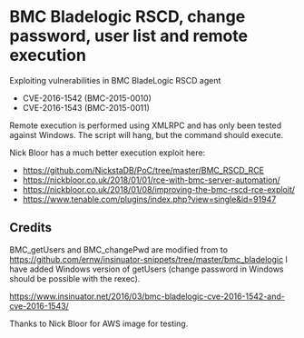 # BMC Bladelogic RSCD, change password, user list and remote execution
Exploiting vulnerabilities in BMC BladeLogic RSCD agent
- CVE-2016-1542 (BMC-2015-0010)
- CVE-2016-1543 (BMC-2015-0011)

Remote execution is performed using XMLRPC and has only been tested against Windows. The script will hang, but the command should execute.

Nick Bloor has a much better execution exploit here:
- https://github.com/NickstaDB/PoC/tree/master/BMC_RSCD_RCE
- https://nickbloor.co.uk/2018/01/01/rce-with-bmc-server-automation/
- https://nickbloor.co.uk/2018/01/08/improving-the-bmc-rscd-rce-exploit/
- https://www.tenable.com/plugins/index.php?view=single&id=91947

## Credits

BMC_getUsers and BMC_changePwd are modified from to https://github.com/ernw/insinuator-snippets/tree/master/bmc_bladelogic
I have added Windows version of getUsers (change password in Windows should be possible with the rexec).

https://www.insinuator.net/2016/03/bmc-bladelogic-cve-2016-1542-and-cve-2016-1543/

Thanks to Nick Bloor for AWS image for testing.

